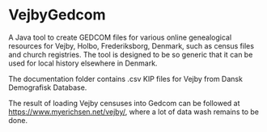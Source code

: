 # VejbyGedcom
A Java tool to create GEDCOM files for various online genealogical resources for Vejby, Holbo, Frederiksborg, Denmark, such as census files and church registries.
The tool is designed to be so generic that it can be used for local history elsewhere in Denmark.

The documentation folder contains .csv KIP files for Vejby from Dansk Demografisk Database.

The result of loading Vejby censuses into Gedcom can be followed at https://www.myerichsen.net/vejby/, where a lot of data wash remains to be done.
